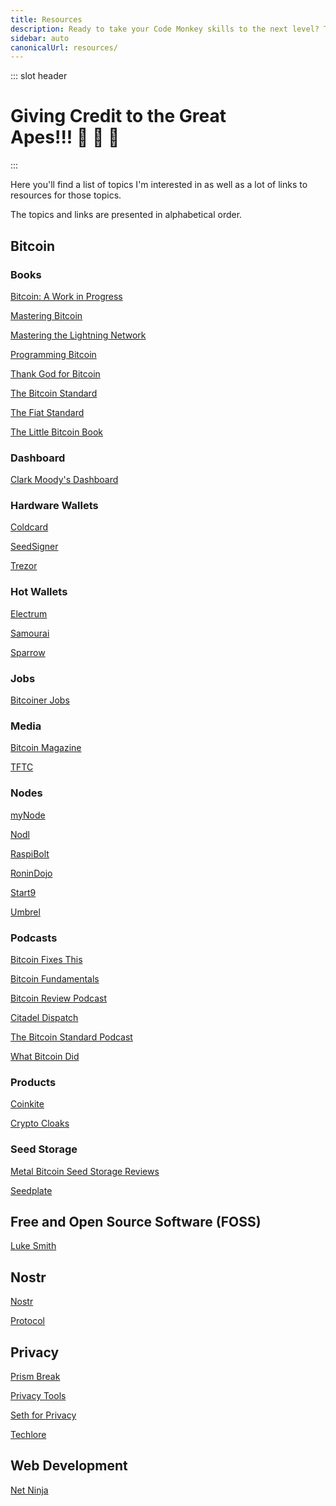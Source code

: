 ```yaml
---
title: Resources
description: Ready to take your Code Monkey skills to the next level? Then check out these useful resources which include free and open source software recommendations! 💻🐒
sidebar: auto
canonicalUrl: resources/
---
```


::: slot header

# Giving Credit to the Great <div class="emoji-wrap">Apes!!! 🦍 🍌 🐒</div>

:::

Here you'll find a list of topics I'm interested in as well as a lot of links to resources for those topics.

The topics and links are presented in alphabetical order.

<div class="resource-card">

## Bitcoin

### Books

[Bitcoin: A Work in Progress](https://www.btcwip.com/)

[Mastering Bitcoin](https://github.com/bitcoinbook/bitcoinbook)

[Mastering the Lightning Network](https://github.com/lnbook/lnbook)

[Programming Bitcoin](https://programmingbitcoin.com/programming-bitcoin-book/)

[Thank God for Bitcoin](https://programmingbitcoin.com/thank-god-for-bitcoin/)

[The Bitcoin Standard](https://saifedean.com/tbs)

[The Fiat Standard](https://saifedean.com/tfs)

[The Little Bitcoin Book](https://programmingbitcoin.com/the-little-bitcoin-book/)

### Dashboard

[Clark Moody's Dashboard](https://bitcoin.clarkmoody.com/dashboard/)

### Hardware Wallets

[Coldcard](https://coldcard.com/)

[SeedSigner](https://seedsigner.com/)

[Trezor](https://trezor.io/)

### Hot Wallets

[Electrum](https://electrum.org/#home)

[Samourai](https://samouraiwallet.com/)

[Sparrow](https://sparrowwallet.com/)

### Jobs

[Bitcoiner Jobs](https://bitcoinerjobs.com/)

### Media

[Bitcoin Magazine](https://bitcoinmagazine.com/)

[TFTC](https://tftc.io/)

### Nodes

[myNode](https://mynodebtc.com/)

[Nodl](https://www.nodl.eu/)

[RaspiBolt](https://raspibolt.org/)

[RoninDojo](https://ronindojo.io/)

[Start9](https://start9.com/)

[Umbrel](https://umbrel.com/)

### Podcasts

[Bitcoin Fixes This](https://podcasters.spotify.com/pod/show/jimmysong)

[Bitcoin Fundamentals](https://www.theinvestorspodcast.com/bitcoin-fundamentals/)

[Bitcoin Review Podcast](https://bitcoin.review/)

[Citadel Dispatch](https://citadeldispatch.com/)

[The Bitcoin Standard Podcast](https://saifedean.com/podcast)

[What Bitcoin Did](https://www.whatbitcoindid.com/)

### Products

[Coinkite](https://coinkite.com/)

[Crypto Cloaks](https://www.cryptocloaks.com/)

### Seed Storage

[Metal Bitcoin Seed Storage Reviews](https://jlopp.github.io/metal-bitcoin-storage-reviews/)

[Seedplate](https://bitcoinseedbackup.com/)

</div>

<div class="resource-card">

## Free and Open Source Software (FOSS)

[Luke Smith](https://lukesmith.xyz/)

</div>

<div class="resource-card">

## Nostr

[Nostr](https://nostr.com/)

[Protocol](https://github.com/nostr-protocol)

</div>

<div class="resource-card">

## Privacy

[Prism Break](https://prism-break.org/en/)

[Privacy Tools](https://www.privacytools.io/private-browser)

[Seth for Privacy](https://sethforprivacy.com/)

[Techlore](https://techlore.tech/index)

</div>

<div class="resource-card">

## Web Development

[Net Ninja](https://netninja.dev/)

</div>

<style lang="stylus" scoped>
h1
  padding-bottom: 5rem

h2
  color: $accentColor
  margin: 1.875rem 0

.resource-card
  border: 0.125rem solid $darkBorderColor
  box-shadow: 0 0.5rem 1rem 0 $darkBorderColor
  transition: 0.2s
  border-radius: 1.875rem
  background-image: radial-gradient(circle at center center, $backgroundColorThree, $backgroundColor)

.resource-card:nth-child(n+2)
  margin-top: 3.5rem

.resource-card:hover
  box-shadow: 0.125rem 0.5rem 1rem 0.125rem $darkBoxShadowColor

@media (max-width: 54.6875rem)
  p
    text-align: center

@media (max-width: 26.3125rem)
  .resource-card
    padding: 0 1rem

@media (min-width: 26.375rem)
  .resource-card
    padding: 0 2rem
</style>
